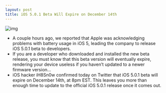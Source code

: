 ```yaml
---
layout: post
title: iOS 5.0.1 Beta Will Expire on December 14th
---
```

![img](http://media.idownloadblog.com/wp-content/uploads/2011/11/iOS-5.0.1-beta-expiration.png)
* A couple hours ago, we reported that Apple was acknowledging problems with battery usage in iOS 5, leading the company to release iOS 5.0.1 beta to developers.
* If you are a developer who downloaded and installed the new beta release, you must know that this beta version will eventually expire, rendering your device useless if you haven’t updated to a newer firmware version…
* iOS hacker iH8Sn0w confirmed today on Twitter that iOS 5.0.1 beta will expire on December 14th, at 8pm EST. This leaves you more than enough time to update to the official iOS 5.0.1 release once it comes out.

